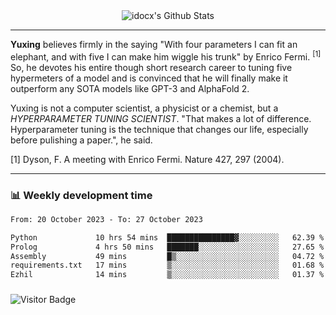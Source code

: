 <div align="center">
    <img align="center" src="https://github-readme-stats.vercel.app/api?username=idocx&show_icons=true&count_private=true&hide_border=true" alt="idocx's Github Stats"></img>
</div>

---

**Yuxing** believes firmly in the saying "With four parameters I can fit an elephant, and with five I can make him wiggle his trunk" by Enrico Fermi. <sup>[1]</sup> So, he devotes his entire though short research career to tuning five hypermeters of a model and is convinced that he will finally make it outperform any SOTA models like GPT-3 and AlphaFold 2.

Yuxing is not a computer scientist, a physicist or a chemist, but a *HYPERPARAMETER TUNING SCIENTIST*. "That makes a lot of difference. Hyperparameter tuning is the technique that changes our life, especially before pulishing a paper.", he said.

[1] Dyson, F. A meeting with Enrico Fermi. Nature 427, 297 (2004).


---

### 📊 Weekly development time
<!--START_SECTION:waka-->

```txt
From: 20 October 2023 - To: 27 October 2023

Python             10 hrs 54 mins  ███████████████▓░░░░░░░░░   62.39 %
Prolog             4 hrs 50 mins   ███████░░░░░░░░░░░░░░░░░░   27.65 %
Assembly           49 mins         █▒░░░░░░░░░░░░░░░░░░░░░░░   04.72 %
requirements.txt   17 mins         ▒░░░░░░░░░░░░░░░░░░░░░░░░   01.68 %
Ezhil              14 mins         ▒░░░░░░░░░░░░░░░░░░░░░░░░   01.37 %
```

<!--END_SECTION:waka-->

### 

![Visitor Badge](https://visitor-badge.laobi.icu/badge?page_id=idocx.idocx)